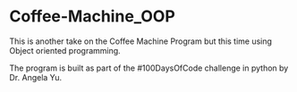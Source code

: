 # Coffee-Machine_OOP
This is another take on the Coffee Machine Program but this time using Object oriented programming. 

The program is built as part of the #100DaysOfCode challenge in python by Dr. Angela Yu. 
